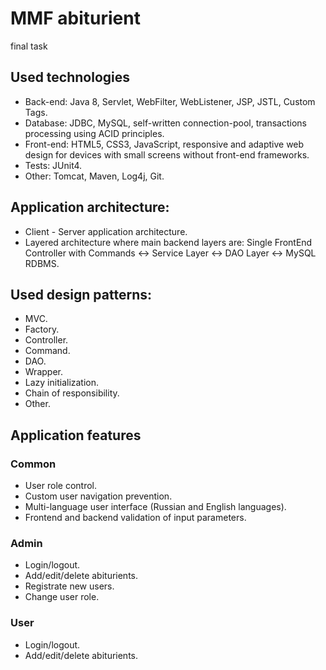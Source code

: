 # MMF abiturient
final task
## Used technologies

   * Back-end: Java 8, Servlet, WebFilter, WebListener, JSP, JSTL, Custom Tags.
   * Database: JDBC, MySQL, self-written connection-pool, transactions processing using ACID principles.
   * Front-end: HTML5, CSS3, JavaScript, responsive and adaptive web design for devices with small screens without front-end frameworks.
   * Tests: JUnit4.
   * Other: Tomcat, Maven, Log4j, Git.

## Application architecture:

   * Client - Server application architecture.
   * Layered architecture where main backend layers are: Single FrontEnd Controller with Commands <-> Service Layer <-> DAO Layer <-> MySQL RDBMS.

## Used design patterns:

  *  MVC.
  *  Factory.
  *  Controller.
  *  Command.
  *  DAO.
  *  Wrapper.
  *  Lazy initialization.
  *  Chain of responsibility.
  *  Other.

## Application features
### Common

  *  User role control.
  *  Custom user navigation prevention.
  *  Multi-language user interface (Russian and English languages).
  *  Frontend and backend validation of input parameters.

### Admin

  *  Login/logout.
  *  Add/edit/delete abiturients.
  *  Registrate new users.
  *  Change user role.

### User

  *  Login/logout.
  *  Add/edit/delete abiturients.

